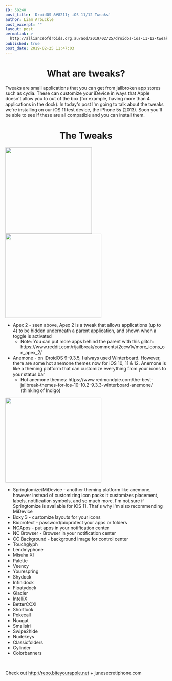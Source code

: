 ```yaml
---
ID: 58240
post_title: 'DroidOS &#8211; iOS 11/12 Tweaks'
author: Liam Arbuckle
post_excerpt: ""
layout: post
permalink: >
  http://allianceofdroids.org.au/aod/2019/02/25/droidos-ios-11-12-tweaks/
published: true
post_date: 2019-02-25 11:47:03
---
```

<h1 style="text-align: center;">What are tweaks?</h1>
Tweaks are small applications that you can get from jailbroken app stores such as cydia. These can customize your iDevice in ways that Apple doesn't allow you to out of the box (for example, having more than 4 applications in the dock). In today's post I'm going to talk about the tweaks we're installing on our iOS 11 test device, the iPhone 5s (2013). Soon you'll be able to see if these are all compatible and you can install them.
<h1 style="text-align: center;">The Tweaks</h1>
<img class="alignnone size-full wp-image-58244" src="http://allianceofdroids.org.au/wp-content/uploads/2019/02/0cpszabrt5211.gif" alt="" width="270" height="270" /> <img class="alignnone size-medium wp-image-58245" src="http://allianceofdroids.org.au/wp-content/uploads/2019/02/apex2-1-540x474-300x263.jpg" alt="" width="300" height="263" />
<ul>
 	<li>Apex 2 - seen above, Apex 2 is a tweak that allows applications (up to 4) to be hidden underneath a parent application, and shown when a toggle is activated
<ul>
 	<li>Note: You can put more apps behind the parent with this glitch: https://www.reddit.com/r/jailbreak/comments/2ecw1v/more_icons_on_apex_2/</li>
</ul>
</li>
 	<li>Anemone - on iDroidOS 9-9.3.5, I always used Winterboard. However, there are some hot anemone themes now for iOS 10, 11 &amp; 12. Anemone is like a theming platform that can customize everything from your icons to your status bar
<ul>
 	<li>Hot anemone themes: https://www.redmondpie.com/the-best-jailbreak-themes-for-ios-10-10.2-9.3.3-winterboard-anemone/ (thinking of Indigo)</li>
</ul>
</li>
</ul>
<img class="alignnone size-medium wp-image-58246" src="http://allianceofdroids.org.au/wp-content/uploads/2019/02/indigo-300x265.jpg" alt="" width="300" height="265" />
<ul>
 	<li>Springtomize/MiDevice - another theming platform like anemone, however instead of customizing icon packs it customizes placement, labels, notification symbols, and so much more. I'm not sure if Springtomize is available for iOS 11. That's why I'm also recommending MiDevice</li>
 	<li>Boxy 3 - customize layouts for your icons</li>
 	<li>Bioprotect - password/bioprotect your apps or folders</li>
 	<li>NCApps - put apps in your notification center</li>
 	<li>NC Browser - Browser in your notification center</li>
 	<li>CC Background - background image for control center</li>
 	<li>Touchglyph</li>
 	<li>Lendmyphone</li>
 	<li>Misuha XI</li>
 	<li>Palette</li>
 	<li>Veency</li>
 	<li>Yourespring</li>
 	<li>Shydock</li>
 	<li>Infinidock</li>
 	<li>Floatydock</li>
 	<li>Glacier</li>
 	<li>IntelliX</li>
 	<li>BetterCCXI</li>
 	<li>Shortlook</li>
 	<li>Pokecall</li>
 	<li>Nougat</li>
 	<li>Smallsiri</li>
 	<li>Swipe2hide</li>
 	<li>Nudekeys</li>
 	<li>Classicfolders</li>
 	<li>Cylinder</li>
 	<li>Colorbanners</li>
</ul>
&nbsp;

Check out http://repo.biteyourapple.net + junesecretiphone.com